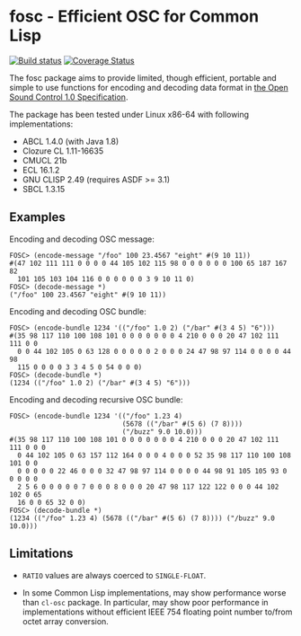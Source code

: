 fosc - Efficient OSC for Common Lisp
====================================

[![Build status](https://travis-ci.org/8c6794b6/fosc.svg?branch=master)](https://travis-ci.org/8c6794b6/fosc)
[![Coverage Status](https://coveralls.io/repos/github/8c6794b6/fosc/badge.svg?branch=master)](https://coveralls.io/github/8c6794b6/fosc?branch=master)

The fosc package aims to provide limited, though efficient, portable and
simple to use functions for encoding and decoding data format
in
[the Open Sound Control 1.0 Specification](http://opensoundcontrol.org/spec-1_0).

The package has been tested under Linux x86-64 with following implementations:

 - ABCL 1.4.0 (with Java 1.8)
 - Clozure CL 1.11-16635
 - CMUCL 21b
 - ECL 16.1.2
 - GNU CLISP 2.49 (requires ASDF >= 3.1)
 - SBCL 1.3.15


Examples
--------

Encoding and decoding OSC message:

```
FOSC> (encode-message "/foo" 100 23.4567 "eight" #(9 10 11))
#(47 102 111 111 0 0 0 0 44 105 102 115 98 0 0 0 0 0 0 100 65 187 167 82
  101 105 103 104 116 0 0 0 0 0 0 3 9 10 11 0)
FOSC> (decode-message *)
("/foo" 100 23.4567 "eight" #(9 10 11))
```

Encoding and decoding OSC bundle:

```
FOSC> (encode-bundle 1234 '(("/foo" 1.0 2) ("/bar" #(3 4 5) "6")))
#(35 98 117 110 100 108 101 0 0 0 0 0 0 0 4 210 0 0 0 20 47 102 111 111 0 0
  0 0 44 102 105 0 63 128 0 0 0 0 0 2 0 0 0 24 47 98 97 114 0 0 0 0 44 98
  115 0 0 0 0 3 3 4 5 0 54 0 0 0)
FOSC> (decode-bundle *)
(1234 (("/foo" 1.0 2) ("/bar" #(3 4 5) "6")))
```

Encoding and decoding recursive OSC bundle:

```
FOSC> (encode-bundle 1234 '(("/foo" 1.23 4)
                            (5678 (("/bar" #(5 6) (7 8))))
                            ("/buzz" 9.0 10.0)))
#(35 98 117 110 100 108 101 0 0 0 0 0 0 0 4 210 0 0 0 20 47 102 111 111 0 0 0
  0 44 102 105 0 63 157 112 164 0 0 0 4 0 0 0 52 35 98 117 110 100 108 101 0 0
  0 0 0 0 0 22 46 0 0 0 32 47 98 97 114 0 0 0 0 44 98 91 105 105 93 0 0 0 0 0
  2 5 6 0 0 0 0 0 7 0 0 0 8 0 0 0 20 47 98 117 122 122 0 0 0 44 102 102 0 65
  16 0 0 65 32 0 0)
FOSC> (decode-bundle *)
(1234 (("/foo" 1.23 4) (5678 (("/bar" #(5 6) (7 8)))) ("/buzz" 9.0 10.0)))
```

Limitations
-----------

* `RATIO` values are always coerced to `SINGLE-FLOAT`.

* In some Common Lisp implementations, may show performance worse than
  `cl-osc` package. In particular, may show poor performance in
  implementations without efficient IEEE 754 floating point number to/from
  octet array conversion.
